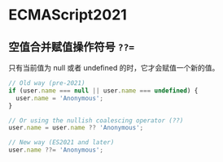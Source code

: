 # ECMAScript2021

## 空值合并赋值操作符号 `??=`

只有当前值为 null 或者 undefined 的时，它才会赋值一个新的值。

```typescript
// Old way (pre-2021)
if (user.name === null || user.name === undefined) {
  user.name = 'Anonymous';
}

// Or using the nullish coalescing operator (??)
user.name = user.name ?? 'Anonymous';

// New way (ES2021 and later)
user.name ??= 'Anonymous';
```

